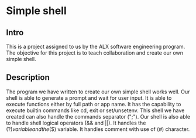 # Simple shell
## Intro
This is a project assigned to us by the ALX software engineering program. The objective for this project is to teach collaboration and create our own simple shell.

## Description
The program we have written to create our own simple shell works well. Our shell is able to generate a prompt and wait for user input. It is able to execute functions either by full path or app name. It has the capability to execute builtin commands like cd, exit or set/unsetenv. This shell we have created can also handle the commands separator (";"). Our shell is also able to handle shell logical operators (&& and ||). It handles the ($?) variable and the ($$) variable. It handles comment with use of (#) character.
